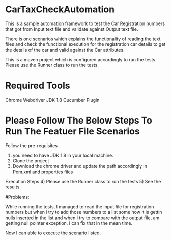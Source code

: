 # CarTaxCheckAutomation

This is a sample automation framework to test the Car Registration numbers that got from Input text file and validate against Output text file.

There is one scenarios which explains the functionality of reading the text files and check the functional execution for the registration car details to get the details of the car and valid against the Car attributes.

This is a maven project which is configured accordingly to run the tests. Please use the Runner class to run the tests.

# Required Tools
Chrome Webdriver
JDK 1.8
Cucumber Plugin

# Please Follow The Below Steps To Run The Featuer File Scenarios

Follow the pre-requisites
1) you need to have JDK 1.8 in your local machine.
2) Clone the project
3) Download the chrome driver and update the path accordingly in Pom.xml and properties files

Execution Steps
4) Please use the Runner class to run the tests
5) See the results

#Problems:

While running the tests, I managed to read the input file for registration numbers
but when i try to add those numbers to a list some how it is gettin nulls inserted in the list
and when i try to compare with the output file, am getting null pointer exception. 
I can fix that in the mean time. 

Now I can able to execute the scenario listed.